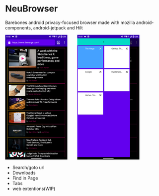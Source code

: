 # NeuBrowser

Barebones android privacy-focused browser made with mozilla android-components, android-jetpack and Hilt

<img src="https://github.com/zedlabs/NeuBrowser/blob/master/sc_1.png" width="200" height="400">&nbsp; &nbsp; &nbsp; &nbsp;  <img src="https://github.com/zedlabs/NeuBrowser/blob/master/sc_2.png" width="200" height="400"> 

- Search/goto url
- Downloads
- Find in Page
- Tabs
- web extentions(WIP)

